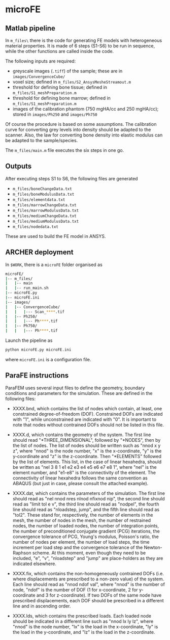 # microFE

## Matlab pipeline

In `m_files\` there is the code for generating FE models with heterogeneous
material properties. It is made of 6 steps (S1-S6) to be run in sequence,
while the other functions are called inside the code.

The following inputs are required:

- greyscale images (`.tiff`) of the sample; these are in `images/ConvergenceCube/`
- voxel size; defined in `m_files/S2_AnsysMesheStreamout.m`
- threshold for defining bone tissue; defined in `m_files/S1_meshPreparation.m`
- threshold for defining bone marrow; defined in `m_files/S1_meshPreparation.m`
- images of the calibration phantom (750 mgHA/cc and 250 mgHA/cc); stored in `images/Ph250` and `images/Ph750`

Of course the procedure is based on some assumptions. The calibration curve for
converting grey levels into density should be adapted to the scanner. Also, the
law for converting bone density into elastic modulus can be adapted to the
sample/species.

The `m_files/main.m` file executes the six steps in one go.

## Outputs

After executing steps S1 to S6, the following files are generated

- `m_files/boneChangeData.txt`
- `m_files/boneModulusData.txt`
- `m_files/elementdata.txt`
- `m_files/marrowChangeData.txt`
- `m_files/marrowModulusData.txt`
- `m_files/mediumChangeData.txt`
- `m_files/mediumModulusData.txt`
- `m_files/nodedata.txt`

These are used to build the FE model in ANSYS.

## ARCHER deployment

In `$WORK`, there is a `microFE` folder organised as

```bash
microFE/
|-- m_files/
|   |-- main
|   |-- run_main.sh
|-- microFE.py
|-- microFE.ini
|-- images/
|   |-- ConvergenceCube/
|   |   |--- Scan_****.tif
|   |-- Ph250/
|   |   |--- Ph****.tif
|   |-- Ph750/
|   |   |--- Ph****.tif

```

Launch the pipeline as

```bash
python microFE.py microFE.ini
```

where `microFE.ini` is a configuration file.

## ParaFE instructions

ParaFEM uses several input files to define the geometry, boundary conditions and parameters for the simulation. These are defined in the following files:

- XXXX.bnd, which contains the list of nodes which contain, at least, one constrained degree-of-freedom (DOF). Constrained DOFs are indicated with "1", while unconstrained are indicated with "0". It is important to note that nodes without contrained DOFs should not be listed in this file.

- XXXX.d, which contains the geometry of the system. The first line should read "\*THREE_DIMENSIONAL", followed by "\*NODES", then by the list of nodes. The list of nodes should be written such as "nnod x y z", where "nnod" is the node number, "x" is the x-coordinate, "y" is the y-coordinate and "z" is the z-coordinate. Then "\*ELEMENTS" followed by the list of elements. This list, in the case of linear hexahedra, should be written as "nel 3 8 1 e1 e2 e3 e4 e5 e6 e7 e8 1", where "nel" is the element number, and "e1-e8" is the connectivity of the element. The connectivity of linear hexahedra follows the same convention as ABAQUS (but just in case, please consult the attached example).

- XXXX.dat, which contains the parameters of the simulation. The first line should read as "nel nnod nres nlnod nfixnod nip", the second line should read as "limit tol e v", the third line should read as "nodpel", the fourth line should read as "nloadstep, jump", and the fifth line should read as "tol2". These stand for, respectively, the number of elements in the mesh, the number of nodes in the mesh, the number of restrained nodes, the number of loaded nodes, the number of integration points, the number of preconditioned conjugate gradient (PCG) iterations, the convergence tolerance of PCG, Young's modulus, Poisson's ratio, the number of nodes per element, the number of load steps, the time increment per load step and the convergence tolerance of the Newton-Raphson scheme. At this moment, even though they need to be included, "e", "v", "nloadstep" and "jump" are place-holders as they are indicated elsewhere.

- XXXX.fix, which contains the non-homogeneously contrained DOFs (i.e. where displacements are prescribed to a non-zero value) of the system. Each line should read as "nnod ndof val", where "nnod" is the number of node, "ndof" is the number of DOF (1 for x-coordinate, 2 for y-coordinate and 3 for z-coordinate).  If two DOFs of the same node have prescribed displacements, each DOF should be prescribed in a different line and in ascending order.

- XXXX.lds, which contains the prescribed loads. Each loaded node should be indicated in a different line such as "nnod lx ly lz", where "nnod" is the node number, "lx" is the load in the x-coordinate, "ly" is the load in the y-coordinate, and "lz" is the load in the z-coordinate.
